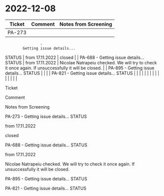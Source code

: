 # 2022-12-08

| Ticket | Comment | Notes from Screening |
|---|---|---|
| PA-273
                    -
            Getting issue details...
STATUS | from 17.11.2022 | closed |
| PA-688
                    -
            Getting issue details...
STATUS | from 17.11.2022 | Nicolae Natrapeiu checked. We will try to check it once again. If unsuccessfully it will be closed. |
| PA-895
                    -
            Getting issue details...
STATUS |  |  |
| PA-821
                    -
            Getting issue details...
STATUS |  |  |
|  |  |  |
|  |  |  |
|  |  |  |

Ticket

Comment

Notes from Screening

PA-273
                    -
            Getting issue details...
STATUS

from 17.11.2022

closed

PA-688
                    -
            Getting issue details...
STATUS

from 17.11.2022

Nicolae Natrapeiu checked. We will try to check it once again. If unsuccessfully it will be closed.

PA-895
                    -
            Getting issue details...
STATUS

PA-821
                    -
            Getting issue details...
STATUS

